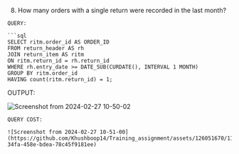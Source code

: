 8.  How many orders with a single return were recorded in the last month?

```
QUERY:

```sql
SELECT ritm.order_id AS ORDER_ID 
FROM return_header AS rh
JOIN return_item AS ritm
ON ritm.return_id = rh.return_id
WHERE rh.entry_date >= DATE_SUB(CURDATE(), INTERVAL 1 MONTH)
GROUP BY ritm.order_id 
HAVING count(ritm.return_id) = 1;
```
OUTPUT: 

![Screenshot from 2024-02-27 10-50-02](https://github.com/Khushboop14/Training_assignment/assets/126051670/ce02ce81-77e8-47d5-9549-715ca1f01684)

```
QUERY COST:

![Screenshot from 2024-02-27 10-51-00](https://github.com/Khushboop14/Training_assignment/assets/126051670/1129566d-34fa-458e-bdea-78c45f9181ee)
